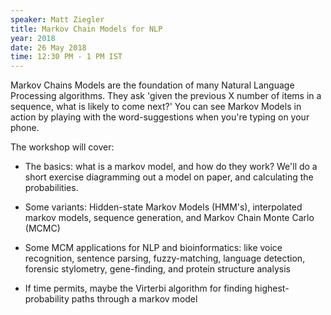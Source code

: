 ```yaml
---
speaker: Matt Ziegler
title: Markov Chain Models for NLP
year: 2018
date: 26 May 2018
time: 12:30 PM - 1 PM IST
---
```

Markov Chains Models are the foundation of many Natural Language Processing algorithms. They ask 'given the previous X number of items in a sequence, what is likely to come next?' You can see Markov Models in action by playing with the word-suggestions when you're typing on your phone.

The workshop will cover:

- The basics: what is a markov model, and how do they work? We'll do a short exercise diagramming out a model on paper, and calculating the probabilities.

- Some variants: Hidden-state Markov Models (HMM's), interpolated markov models, sequence generation, and Markov Chain Monte Carlo (MCMC)

- Some MCM applications for NLP and bioinformatics: like voice recognition, sentence parsing, fuzzy-matching, language detection, forensic stylometry, gene-finding, and protein structure analysis

- If time permits, maybe the Virterbi algorithm for finding highest-probability paths through a markov model
